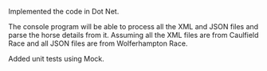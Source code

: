 Implemented the code in Dot Net.

The console program will be able to process all the XML and JSON files and parse the horse details from it.
Assuming all the XML files are from Caulfield Race and all JSON files are from Wolferhampton Race.

Added unit tests using Mock.